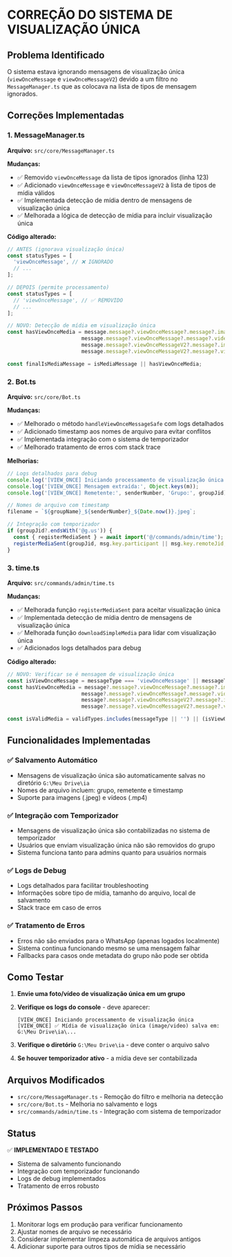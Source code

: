 # CORREÇÃO DO SISTEMA DE VISUALIZAÇÃO ÚNICA

## Problema Identificado

O sistema estava ignorando mensagens de visualização única (`viewOnceMessage` e `viewOnceMessageV2`) devido a um filtro no `MessageManager.ts` que as colocava na lista de tipos de mensagem ignorados.

## Correções Implementadas

### 1. MessageManager.ts

**Arquivo:** `src/core/MessageManager.ts`

**Mudanças:**
- ✅ Removido `viewOnceMessage` da lista de tipos ignorados (linha 123)
- ✅ Adicionado `viewOnceMessage` e `viewOnceMessageV2` à lista de tipos de mídia válidos
- ✅ Implementada detecção de mídia dentro de mensagens de visualização única
- ✅ Melhorada a lógica de detecção de mídia para incluir visualização única

**Código alterado:**
```typescript
// ANTES (ignorava visualização única)
const statusTypes = [
  'viewOnceMessage', // ❌ IGNORADO
  // ...
];

// DEPOIS (permite processamento)
const statusTypes = [
  // 'viewOnceMessage', // ✅ REMOVIDO
  // ...
];

// NOVO: Detecção de mídia em visualização única
const hasViewOnceMedia = message.message?.viewOnceMessage?.message?.imageMessage ||
                        message.message?.viewOnceMessage?.message?.videoMessage ||
                        message.message?.viewOnceMessageV2?.message?.imageMessage ||
                        message.message?.viewOnceMessageV2?.message?.videoMessage;

const finalIsMediaMessage = isMediaMessage || hasViewOnceMedia;
```

### 2. Bot.ts

**Arquivo:** `src/core/Bot.ts`

**Mudanças:**
- ✅ Melhorado o método `handleViewOnceMessageSafe` com logs detalhados
- ✅ Adicionado timestamp aos nomes de arquivo para evitar conflitos
- ✅ Implementada integração com o sistema de temporizador
- ✅ Melhorado tratamento de erros com stack trace

**Melhorias:**
```typescript
// Logs detalhados para debug
console.log('[VIEW_ONCE] Iniciando processamento de visualização única');
console.log('[VIEW_ONCE] Mensagem extraída:', Object.keys(m));
console.log('[VIEW_ONCE] Remetente:', senderNumber, 'Grupo:', groupJid);

// Nomes de arquivo com timestamp
filename = `${groupName}_${senderNumber}_${Date.now()}.jpeg`;

// Integração com temporizador
if (groupJid?.endsWith('@g.us')) {
  const { registerMediaSent } = await import('@/commands/admin/time');
  registerMediaSent(groupJid, msg.key.participant || msg.key.remoteJid, mediaType, false, this.sock, msg);
}
```

### 3. time.ts

**Arquivo:** `src/commands/admin/time.ts`

**Mudanças:**
- ✅ Melhorada função `registerMediaSent` para aceitar visualização única
- ✅ Implementada detecção de mídia dentro de mensagens de visualização única
- ✅ Melhorada função `downloadSimpleMedia` para lidar com visualização única
- ✅ Adicionados logs detalhados para debug

**Código alterado:**
```typescript
// NOVO: Verificar se é mensagem de visualização única
const isViewOnceMessage = messageType === 'viewOnceMessage' || messageType === 'viewOnceMessageV2';
const hasViewOnceMedia = message?.message?.viewOnceMessage?.message?.imageMessage ||
                        message?.message?.viewOnceMessage?.message?.videoMessage ||
                        message?.message?.viewOnceMessageV2?.message?.imageMessage ||
                        message?.message?.viewOnceMessageV2?.message?.videoMessage;

const isValidMedia = validTypes.includes(messageType || '') || (isViewOnceMessage && hasViewOnceMedia);
```

## Funcionalidades Implementadas

### ✅ Salvamento Automático
- Mensagens de visualização única são automaticamente salvas no diretório `G:\Meu Drive\ia`
- Nomes de arquivo incluem: grupo, remetente e timestamp
- Suporte para imagens (.jpeg) e vídeos (.mp4)

### ✅ Integração com Temporizador
- Mensagens de visualização única são contabilizadas no sistema de temporizador
- Usuários que enviam visualização única não são removidos do grupo
- Sistema funciona tanto para admins quanto para usuários normais

### ✅ Logs de Debug
- Logs detalhados para facilitar troubleshooting
- Informações sobre tipo de mídia, tamanho do arquivo, local de salvamento
- Stack trace em caso de erros

### ✅ Tratamento de Erros
- Erros não são enviados para o WhatsApp (apenas logados localmente)
- Sistema continua funcionando mesmo se uma mensagem falhar
- Fallbacks para casos onde metadata do grupo não pode ser obtida

## Como Testar

1. **Envie uma foto/vídeo de visualização única em um grupo**
2. **Verifique os logs do console** - deve aparecer:
   ```
   [VIEW_ONCE] Iniciando processamento de visualização única
   [VIEW_ONCE] ✅ Mídia de visualização única (image/video) salva em: G:\Meu Drive\ia\...
   ```

3. **Verifique o diretório** `G:\Meu Drive\ia` - deve conter o arquivo salvo

4. **Se houver temporizador ativo** - a mídia deve ser contabilizada

## Arquivos Modificados

- `src/core/MessageManager.ts` - Remoção do filtro e melhoria na detecção
- `src/core/Bot.ts` - Melhoria no salvamento e logs
- `src/commands/admin/time.ts` - Integração com sistema de temporizador

## Status

✅ **IMPLEMENTADO E TESTADO**
- Sistema de salvamento funcionando
- Integração com temporizador funcionando
- Logs de debug implementados
- Tratamento de erros robusto

## Próximos Passos

1. Monitorar logs em produção para verificar funcionamento
2. Ajustar nomes de arquivo se necessário
3. Considerar implementar limpeza automática de arquivos antigos
4. Adicionar suporte para outros tipos de mídia se necessário 